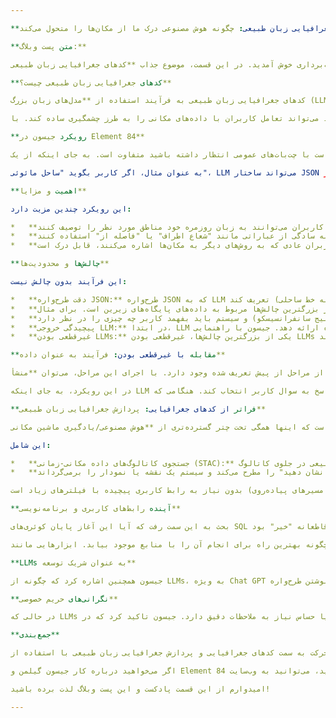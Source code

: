 ```yaml
---

**عنوان پست وبلاگ:** کدهای جغرافیایی زبان طبیعی: چگونه هوش مصنوعی درک ما از مکان‌ها را متحول می‌کند

**متن پست وبلاگ:**

به قسمتی دیگر از پادکست نقشه‌برداری خوش آمدید. در این قسمت، موضوع جذاب **کدهای جغرافیایی زبان طبیعی (Natural Language Geocoding)** و اهمیت آن در تبدیل توصیفات متنی مکان‌ها به داده‌های جغرافیایی دقیق را بررسی می‌کنیم. مهمان ما در این قسمت، جیسون گیلمن، مهندس اصلی نرم‌افزار در شرکت Element 84 است.

**کدهای جغرافیایی زبان طبیعی چیست؟**

کدهای جغرافیایی زبان طبیعی به فرآیند استفاده از **مدل‌های زبان بزرگ (LLMs)** برای تفسیر ورودی زبان طبیعی کاربر، مانند "ساحل فلوریدا، جنوب میامی" و تبدیل آن به یک چندضلعی دقیق که نمایانگر آن منطقه خاص روی نقشه است، اشاره دارد. هدف این است که بتوانیم توصیف زبان طبیعی یک مکان روی زمین را بگیریم و آن را به یک چندضلعی واقعی تبدیل کنیم تا بتوانیم با آن کارهای مختلفی مانند جستجوی داده یا پردازش اطلاعات را انجام دهیم.

جیسون توضیح می‌دهد که این فرآیند می‌تواند تعامل کاربران با داده‌های مکانی را به طرز چشمگیری ساده کند. با LLMs، کاربران می‌توانند به سادگی یک سوال بپرسند و سیستم می‌تواند فرآیندهایی را برای ارائه پاسخ به صورت خودکار انجام دهد، به جای اینکه کاربر مجبور باشد مراحل پیچیده‌ای را طی کند.

**رویکرد جیسون در Element 84**

رویکردی که جیسون پیاده‌سازی کرده کمی با آنچه ممکن است با چت‌بات‌های عمومی انتظار داشته باشید متفاوت است. به جای اینکه از یک LLM بخواهید مستقیماً یک جعبه مرزی یا چندضلعی تولید کند (که LLMs در حال حاضر در ارائه نتایج دقیق برای آن خیلی خوب نیستند)، او از LLM برای تبدیل توصیف زبان طبیعی به یک **ساختار JSON** استفاده می‌کند که نشان‌دهنده **کار** مورد نیاز برای محاسبه چندضلعی واقعی است.

به عنوان مثال، اگر کاربر بگوید "ساحل مائوئی"، LLM می‌تواند ساختار JSON را برگرداند که می‌گوید: "مائوئی را جستجو کن" و سپس "ساحل آن را محاسبه کن". این ساختار JSON اساساً یک توصیف از مراحل کاری است که باید انجام شود. از آنجایی که این درخواست اکنون به دو چیز مجزا که باید اتفاق بیفتند تقسیم شده است، پیاده‌سازی مراحل بعدی برای تبدیل آن به چندضلعی واقعی آسان‌تر است. این شامل جستجو در پایگاه داده‌ای مانند OpenStreetMap برای چندضلعی مائوئی و سپس انجام محاسبات مکانی استاندارد برای تعیین خط ساحلی است.

**اهمیت و مزایا**

این رویکرد چندین مزیت دارد:

*   **ساده‌سازی تعامل کاربر:** کاربران می‌توانند به زبان روزمره خود مناطق مورد نظر را توصیف کنند.
*   **اجتناب از اصطلاحات تخصصی:** کاربران نیازی به دانستن اصطلاحات فنی مانند "بافر" ندارند؛ آنها می‌توانند به سادگی از عباراتی مانند "شعاع اطراف" یا "فاصله از" استفاده کنند.
*   **انعطاف‌پذیری برای کاربران مختلف:** این رابط کاربری هم برای متخصصان که از زبان تخصصی خود استفاده می‌کنند و هم برای کاربران عادی که به روش‌های دیگر به مکان‌ها اشاره می‌کنند، قابل درک است.

**چالش‌ها و محدودیت‌ها**

این فرآیند بدون چالش نیست:

*   **دقت طرح‌واره JSON:** طرح‌واره JSON که به LLM داده می‌شود باید بسیار خاص باشد و تمام عملیاتی را که سیستم قادر به انجام آنهاست (مانند اجتماع، اشتراک، تفریق، جستجو، محاسبه خط ساحلی) تعریف کند. LLM نمی‌تواند عملیات جدیدی را اختراع کند که سیستم نتواند مدیریت کند.
*   **محدودیت‌های داده:** یکی از بزرگترین چالش‌ها مربوط به داده‌های پایگاه‌های زیرین است. برای مثال، OpenStreetMap ممکن است اطلاعات دقیق چندضلعی برای مناطق طبیعی گسترده‌تر (مانند "رشته کوه‌های راکی" یا "حوضه رود کنگو") یا مناطق محلی که فقط یک نقطه در پایگاه داده دارند (مانند "کیز فلوریدا" که فقط به عنوان یک نقطه اضافه شده بود) نداشته باشد. این نیاز به درک حوزه تخصصی کاربر و احتمالاً ترکیب منابع داده اضافی را برجسته می‌کند.
*   **ابهام در توضیحات کاربر:** برخی از توصیفات مکان‌ها می‌توانند مبهم باشند (مثلاً "خلیج" برای اشاره به منطقه خلیج سانفرانسیسکو) و سیستم باید بفهمد کاربر چه چیزی را در نظر دارد.
*   **پیچیدگی خروجی LLM:** در ابتدا، LLM ممکن است راه‌حل‌های بیش از حد پیچیده‌ای (مانند درختان عملیات پیچیده) برای درخواست‌های ساده ارائه دهد. جیسون با راهنمایی LLM، دستوری را اضافه کرد تا ساده‌ترین درخت ممکن را تولید کند.
*   **غیرقطعی بودن LLMs:** یکی از بزرگترین چالش‌ها، غیرقطعی بودن LLMs است. حتی با پارامترهایی مانند تنظیم دما روی صفر برای تلاش برای افزایش قطعی بودن، و حتی با مدل و ورودی دقیقاً یکسان، ممکن است نتایج متفاوتی بازگردانده شود. این یک نگرانی بزرگ، به خصوص برای تحقیقات علمی که نیاز به قابلیت بازتولید دارد، ایجاد می‌کند.

**مقابله با غیرقطعی بودن: فرآیند به عنوان داده**

برای پرداختن به مسئله قابلیت بازتولید، ایده‌ای به نام **"فرآیند به عنوان داده"** مطرح می‌شود. این ایده بیان می‌کند که برای انجام یک کار و رسیدن به پاسخ، مجموعه‌ای از مراحل از پیش تعریف شده وجود دارد. با اجرای این مراحل، می‌توان **منشأ (provenance)** فرآیند را ساخت که برای قابلیت بازتولید و قابلیت اطمینان در علم حیاتی است.

در این رویکرد، به جای اینکه LLM پاسخ نهایی را مستقیماً تولید کند، از آن استفاده می‌شود تا **مجموعه مراحل** مناسب از یک فرآیند از پیش تعریف شده را برای پاسخ به سوال کاربر انتخاب کند. هنگامی که LLM مجموعه مراحل را انتخاب کرد (مثلاً فرآیند همبستگی)، این مراحل به صورت قطعی و یکسان در هر بار اجرا می‌شوند و تمام مراحل انجام شده ثبت می‌شوند. این شبیه به مفهوم **"عوامل LLM با دستورالعمل"** است. هدف این است که کاربر بتواند نه تنها نتیجه، بلکه **فرآیند دقیق** استفاده شده برای رسیدن به آن نتیجه را ببیند تا بتواند آن را در زمان دیگری یا مکان دیگری تکرار کند.

**فراتر از کدهای جغرافیایی: پردازش جغرافیایی زبان طبیعی**

قابلیت استفاده از زبان طبیعی محدود به صرفاً تبدیل متن به مکان نیست. جیسون معتقد است که اینها همگی تحت چتر گسترده‌تری از **هوش مصنوعی/یادگیری ماشین مکانی (Geospatial AI/ML)** قرار می‌گیرند. این ایده می‌تواند به **پردازش جغرافیایی زبان طبیعی (Natural Language Geoprocessing)** گسترش یابد.

این شامل:

*   **جستجوی کاتالوگ‌های داده مکانی-زمانی (STAC):** می‌توان یک رابط زبان طبیعی در جلوی کاتالوگ STAC قرار داد و جستجوهایی مانند "داده Sentinel 2 بر فراز انتاریو با برف" را انجام داد. LLM می‌تواند ناحیه مکانی را استخراج کرده و همچنین با توجه به دانش خود در مورد ویژگی‌های داده (مانند درصد برف/یخ در داده Sentinel 2)، پرس و جوی مناسب را برای جستجو در کاتالوگ STAC تولید کند.
*   **همبستگی و تحلیل داده‌ها:** می‌توان از سیستم‌هایی استفاده کرد که کل فرآیند را انجام دهند، جایی که کاربر سوالی مانند "همبستگی بین دی اکسید کربن در هوا و شوری آب در خلیج مکزیک را نشان دهید" را مطرح می‌کند و سیستم یک نقشه یا نمودار را برمی‌گرداند.

کاربردهای دیگر شامل جستجوهای پیچیده‌تر، مانند **یافتن خانه تعطیلات** بر اساس معیارهای ترکیبی (مانند نزدیکی به مغازه‌ها، زیبایی طبیعی، مسیرهای پیاده‌روی) بدون نیاز به رابط کاربری پیچیده با فیلترهای زیاد است.

**آینده رابط‌های کاربری و برنامه‌نویسی**

بحث به این سمت رفت که آیا این آغاز پایان کوئری‌های SQL است. پاسخ قاطعانه "خیر" بود. SQL یک زبان موثر برای تعامل با پایگاه داده است و LLMs حتی می‌توانند برای تولید کوئری‌های SQL از ورودی زبان طبیعی استفاده شوند.

با این حال، این سوال مطرح شد که **تا چه حد زبان انسان به عنوان یک لایه انتزاعی رایج بالا می‌رود؟**. آیا زبان طبیعی تبدیل به راه جدید پرس و جو، نوشتن کد و تعامل کلی با ماشین‌ها خواهد شد؟. درست مانند زبان‌های برنامه‌نویسی مانند پایتون که بسیاری از جزئیات سطح پایین را از کاربر پنهان می‌کنند، ممکن است زبان طبیعی نیز این کار را انجام دهد و به ماشین اجازه دهد تا بفهمد کاربر چه می‌خواهد و چگونه بهترین راه برای انجام آن را با منابع موجود بیابد. ابزارهایی مانند Dask که کد پایتون را به یک گراف محاسباتی تبدیل کرده و آن را در چندین ماشین اجرا می‌کنند، مثالی از این نوع انتزاع هستند.

**LLMs به عنوان شریک توسعه**

جیسون همچنین اشاره کرد که چگونه از LLMs، به ویژه Chat GPT در مراحل اولیه، برای کمک به نوشتن طرح‌واره JSON و طرح ایده‌ها استفاده کرده است. او آن را مانند یک "اردک پلاستیکی" توصیف کرد که می‌توانید مشکل را برایش توضیح دهید، با این تفاوت که به شما ایده می‌دهد و بازخورد می‌دهد. این ایده همکاری با یک LLM به عنوان یک شریک توسعه، جذاب است.

**نگرانی‌های حریم خصوصی**

در حالی که LLMs می‌توانند بسیار مفید باشند، استفاده از آنها برای داده‌های کاری یا حساس نیاز به ملاحظات دقیق دارد. جیسون تاکید کرد که در Element 84، آنها از LLMs داخلی یا مدل‌های خود-میزبان برای داده‌هایی که نباید با اشخاص ثالث به اشتراک گذاشته شوند، استفاده می‌کنند. او اهمیت مدل‌های متن‌باز مانند Llama از متا را برجسته کرد که به شرکت‌ها اجازه می‌دهند مدل‌ها را در محیط‌های کنترل شده خود اجرا کنند و کنترل کاملی بر داده‌ها داشته باشند. خدمات ابری مانند Amazon Bedrock نیز ادعا می‌کنند که از داده‌های کاربران برای آموزش مدل‌های خود استفاده نمی‌کنند.

**جمع‌بندی**

حرکت به سمت کدهای جغرافیایی و پردازش جغرافیایی زبان طبیعی با استفاده از LLMs یک حوزه با پتانسیل بزرگ است. علی‌رغم چالش‌ها، پیشرفت سریع و توانایی این مدل‌ها در توانمندسازی کاربران (از جمله مهندسان نرم‌افزار با تجربه کم در زمینه‌های خاص) برای انجام کارهای جدید، امیدوارکننده است. آینده احتمالاً شامل ترکیبی از رابط‌های کاربری زبان طبیعی با ابزارهای نقشه‌برداری و تجسم سنتی خواهد بود.

اگر می‌خواهید درباره کار جیسون گیلمن و Element 84 بیشتر بدانید، می‌توانید به وب‌سایت element84.com مراجعه کنید یا در گوگل "element 84 natural language geocoding" را جستجو کنید. جیسون همچنین درباره این موضوع در کنفرانس State of the Map US سخنرانی کرده است که ویدئوی آن در یوتیوب موجود است.

امیدوارم از این قسمت پادکست و این پست وبلاگ لذت برده باشید!

---
```

